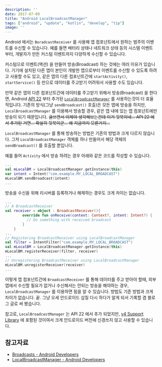 ```yaml
---
description: ''
date: 2017-07-09
title: "Android LocalBroadcastManager"
tags: ["android", "update", "kotlin", "develop", "tip"]
image: ''
---
```


Android 에서는 `BoradcastReceiver` 를 사용해 앱 컴포넌트에서 원하는 범주의 이벤트를 수신할 수 있습니다.
예를 들면 배터리 상태나 네트워크 상태 등의 시스템 이벤트 부터, 개발자가 만든 커스텀 이벤트까지 다양하게 수신할 수 있습니다.

커스텀으로 이벤트(액션) 을 만들어 방송(Broadcast) 하는 것에는 여러 이유가 있습니다. 기기에 설치된 다른 앱이 본인이 개발한 앱으로부터
이벤트를 수신할 수 있도록 하려고 사용할 수도 있고, 같은 앱의 다른 컴포넌트간에 `startActivity()`, `startService()` 등 만으로
데이터를 주고받기 어려워서 사용할 수도 있습니다.

만약 같은 앱의 다른 컴포넌트간에 데이터를 주고받기 위해서 방송(Broadcast) 을 한다면, Android [API 22](https://developer.android.com/topic/libraries/support-library/revisions.html) 부터 추가된 [`LocalBroadcastManager`](https://developer.android.com/reference/android/support/v4/content/LocalBroadcastManager.html) 를 사용하는것이 더 효율적입니다. 기존의 방식(그냥 `sendBroadcast()` 호출)은 모든 앱에 방송을 하지만, `LocalBroadcastManager` 를 이용해서 방송할 경우, 같은 앱 내에 있는 앱 컴포넌트에만 방송이 되기 때문입니다. ~~글쓰면서 이제야 생각해보는건데 이거 뒷북이네...  API 22 에서 추가된 거면... 확실히 뒷북이군... 왜 지금까지 모른거지...~~

`LocalBroadcastManager` 를 통해 방송하는 방법은 기존의 방법과 크게 다르지 않습니다. 그저 `LocalBroadcastManager` 객체를 하나 만들어서 해당 객체의 `sendBroadcast()` 를 호출할 뿐입니다.

예를 들어 `Activity` 에서 방송 하려는 경우 아래와 같은 코드를 작성할 수 있습니다.

```kotlin
...
val mLocalBM = LocalBroadcastManager.getInstance(this)
var intent = Intent("com.example.MY_LOCAL_BROADCAST")
mLocalBM.sendBroadcast(intent)
...
```

방송을 수신을 위해 리시버를 등록하거나 해제하는 경우도 크게 차이는 없습니다.

```kotlin
...
// A BroadcastReceiver
val receiver = object : BroadcastReceiver(){
        override fun onReceive(context: Context?, intent: Intent?) {
          // Do something with received broadcast
        }
    }
...
// Registering BroadcastReceiver using LocalBroadcastManager
val filter = IntentFilter("com.example.MY_LOCAL_BROADCAST")
val mLocalBM = LocalBroadcastManager.getInstance(this)
mLocalBM.registerReceiver(filter, receiver)
...
// Unregistering BroadcastReceiver using LocalBroadcastManager
mLocalBM.unregisterReceiver(receiver)
...
```

이렇게 앱 컴포넌트간에 `BroadcastReceiver` 를 통해 데이터를 주고 받아야 할때, 외부 앱에서 수신할 필요가 없거나 수신해서는 안되는 방송을 해야하는 경우, `LocalBroadcastManager` 를 이용하면 됨을 알 수 있습니다. 방법도 기존 방법과 크게 차이가 없습니다. 끝. 그냥 오세 안드로이드 삽질 다시 하다가 알게 되서 기록할 겸 블로그 글로 써 봤습니다.

참고로, `LocalBroadcastManager` 는 API 22 에서 추가 되었지만, [v4 Support Library](https://developer.android.com/topic/libraries/support-library/features.html#v4) 에 포함된 것이여서 크게 안드로이드 버전에 신경쓰지 않고 사용할 수 있습니다.

## 참고자료
 - [Broadcasts - Android Developers](https://developer.android.com/guide/components/broadcasts.html)
 - [LocalBroadcastManager - Android Developers ](https://developer.android.com/reference/android/support/v4/content/LocalBroadcastManager.html)
